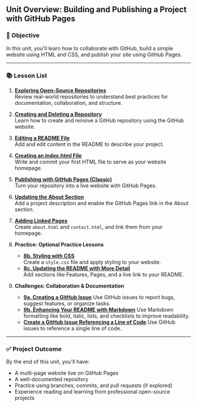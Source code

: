 ## Unit Overview: Building and Publishing a Project with GitHub Pages

### 🧭 Objective
In this unit, you'll learn how to collaborate with GitHub, build a simple website using HTML and CSS, and publish your site using GitHub Pages.

---

### 📚 Lesson List

1. **[Exploring Open-Source Repositories](./github-repo-lv1.md)**  
   Review real-world repositories to understand best practices for documentation, collaboration, and structure.

2. **[Creating and Deleting a Repository](./github-repo-lv2.md)**  
   Learn how to create and remove a GitHub repository using the GitHub website.

3. **[Editing a README File](./github-repo-lv3.md)**  
   Add and edit content in the README to describe your project.

4. **[Creating an index.html File](./github-repo-lv4.md)**  
   Write and commit your first HTML file to serve as your website homepage.

5. **[Publishing with GitHub Pages (Classic)](./github-repo-lv5.md)**  
   Turn your repository into a live website with GitHub Pages.

6. **[Updating the About Section](./github-repo-lv6.md)**  
   Add a project description and enable the GitHub Pages link in the About section.

7. **[Adding Linked Pages](./github-repo-lv7.md)**  
   Create `about.html` and `contact.html`, and link them from your homepage.

8. **Practice: Optional Practice Lessons**  
   - **[8b. Styling with CSS](./github-repo-lv8-b.md)**  
     Create a `style.css` file and apply styling to your website.
   - **[8c. Updating the README with More Detail](./github-repo-lv8-c.md)**  
     Add sections like Features, Pages, and a live link to your README.

9. **Challenges: Collaboration & Documentation**
   * **[9a. Creating a GitHub Issue](github-repo-lv9-a.md)**
     Use GitHub issues to report bugs, suggest features, or organize tasks.
   * **[9b. Enhancing Your README with Markdown](github-repo-lv9-b.md)**
     Use Markdown formatting like bold, italic, lists, and checklists to improve readability.
   * **[Create a GitHub Issue Referencing a Line of Code](github-repo-lv9-c.md)** 
     Use GitHub issues to reference a single line of code.

---

### ✅ Project Outcome
By the end of this unit, you'll have:
- A multi-page website live on GitHub Pages
- A well-documented repository
- Practice using branches, commits, and pull requests (if explored)
- Experience reading and learning from professional open-source projects
